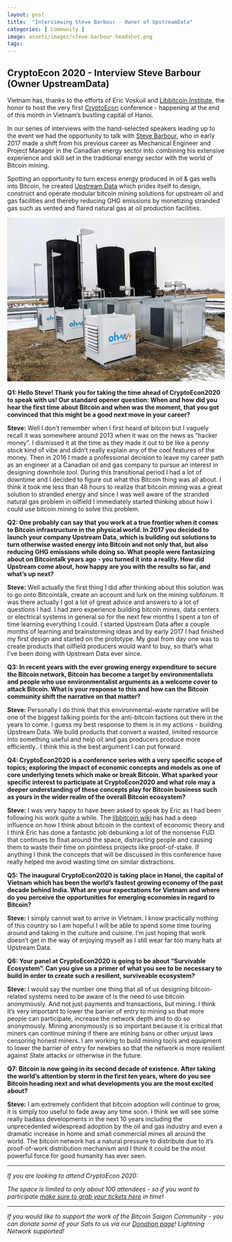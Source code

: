 ```yaml
---
layout: post
title:  "Interviewing Steve Barbour - Owner of UpstreamData"
categories: [ Community ]
image: assets/images/steve-barbour-headshot.png
tags: 
---
```

## CryptoEcon 2020 - Interview Steve Barbour (Owner UpstreamData)

Vietnam has, thanks to the efforts of Eric Voskuil and [Libbitcoin Institute](http://www.libbitcoin.org "Libbitcoin Institute"), the honor to host the very first [CryptoEcon](https://cryptoecon.org/ "CryptoEcon") conference - happening at the end of this month in Vietnam’s bustling capital of Hanoi.

In our series of interviews with the hand-selected speakers leading up to the event we had the opportunity to talk with [Steve Barbour](https://twitter.com/SGBarbour "Steve Barbour"), who in early 2017 made a shift from his previous career as Mechanical Engineer and Project Manager in the Canadian energy sector into combining his extensive experience and skill set in the traditional energy sector with the world of Bitcoin mining.

Spotting an opportunity to turn excess energy produced in oil & gas wells into Bitcoin, he created [Upstream Data](https://www.upstreamdata.ca/ "Upstream Data") which prides itself to design, construct and operate modular bitcoin mining solutions for upstream oil and gas facilities and thereby reducing GHG emissions by monetizing stranded gas such as vented and flared natural gas at oil production facilities.

![Upstream Data](../assets/images/upstreamdata.jpg)

**Q1: Hello Steve! Thank you for taking the time ahead of CryptoEcon2020 to speak with us! Our standard opener question: When and how did you hear the first time about Bitcoin and when was the moment, that you got convinced that this might be a good next move in your career?**

**Steve:** Well I don’t remember when I first heard of bitcoin but I vaguely recall it was somewhere around 2013 when it was on the news as “hacker money”. I dismissed it at the time as they made it out to be like a penny stock kind of vibe and didn’t really explain any of the cool features of the money. Then in 2016 I made a professional decision to leave my career path as an engineer at a Canadian oil and gas company to pursue an interest in designing downhole tool. During this transitional period I had a lot of downtime and  I decided to figure out what this Bitcoin thing was all about. I think it took me less than 48 hours to realize that bitcoin mining was a great solution to stranded energy and since I was well aware of the stranded natural gas problem in oilfield I immediately started thinking about how I could use bitcoin mining to solve this problem.

**Q2: One probably can say that you work at a true frontier when it comes to Bitcoin infrastructure in the physical world. In 2017 you decided to launch your company Upstream Data, which is building out solutions to turn otherwise wasted energy into Bitcoin and not only that, but also reducing GHG emissions while doing so. What people were fantasizing about on Bitcointalk years ago - you turned it into a reality. How did Upstream come about, how happy are you with the results so far, and what’s up next?**

**Steve:** Well actually the first thing I did after thinking about this solution was to go onto Bitcointalk, create an account and lurk on the mining subforum. It was there actually I got a lot of great advice and answers to a lot of questions I had. I had zero experience building bitcoin mines, data centers or electrical systems in general so for the next few months I spent a ton of time learning everything I could. I started Upstream Data after a couple months of learning and brainstorming ideas and by early 2017 I had finished my first design and started on the prototype. My goal from day one was to create products that oilfield producers would want to buy, so that’s what I’ve been doing with Upstream Data ever since.

**Q3: In recent years with the ever growing energy expenditure to secure the Bitcoin network, Bitcoin has become a target by environmentalists and people who use environmentalist arguments as a welcome cover to attack Bitcoin. What is your response to this and how can the Bitcoin community shift the narrative on that matter?**

**Steve:** Personally I do think that this environmental-waste narrative will be one of the biggest talking points for the anti-bitcoin factions out there in the years to come. I guess my best response to them is in my actions - building Upstream Data. We build products that convert a wasted, limited resource into something useful and help oil and gas producers produce more efficiently.. I think this is the best argument I can put forward.

**Q4: CryptoEcon2020 is a conference series with a very specific scope of topics; exploring the impact of economic concepts and models as one of core underlying tenets which make or break Bitcoin. What sparked your specific interest to participate at CryptoEcon2020 and what role may a deeper understanding of these concepts play for Bitcoin business such as yours in the wider realm of the overall Bitcoin ecosystem?**

**Steve:** I was very happy to have been asked to speak by Eric as I had been following his work quite a while. The [libbitcoin wiki](https://github.com/libbitcoin/libbitcoin-system/wiki/Cryptoeconomics "libbitcoin wiki") has had a deep influence on how I think about bitcoin in the context of economic theory and I think Eric has done a fantastic job debunking a lot of the nonsense FUD that continues to float around the space, distracting people and causing them to waste their time on pointless projects like proof-of-stake. If anything I think the concepts that will be discussed in this conference have really helped me avoid wasting time on similar distractions.


**Q5: The inaugural CryptoEcon2020 is taking place in Hanoi, the capital of Vietnam which has been the world’s fastest growing economy of the past decade behind India. What are your expectations for Vietnam and where do you perceive the opportunities for emerging economies in regard to Bitcoin?**

**Steve:** I simply cannot wait to arrive in Vietnam. I know practically nothing of this country so I am hopeful I will be able to spend some time touring around and taking in the culture and cuisine. I’m just hoping that work doesn’t get in the way of enjoying myself as I still wear far too many hats at Upstream Data. 

**Q6: Your panel at CryptoEcon2020 is going to be about “Survivable Ecosystem”. Can you give us a primer of what you see to be necessary to build in order to create such a resilient, surviveable ecosystem?**

**Steve:** I would say the number one thing that all of us designing bitcoin-related systems need to be aware of is the need to use bitcoin anonymously. And not just payments and transactions, but mining. I think it’s very important to lower the barrier of entry to mining so that more people can participate, increase the network depth and to do so anonymously. Mining anonymously is so important because it is critical that miners can continue mining if there are mining bans or other unjust laws censoring honest miners. I am working to build mining tools and equipment to lower the barrier of entry for newbies so that the network is more resilient against State attacks or otherwise in the future.

**Q7: Bitcoin is now going in its second decade of existence. After taking the world’s attention by storm in the first ten years, where do you see Bitcoin heading next and what developments you are the most excited about?**

**Steve:** I am extremely confident that bitcoin adoption will continue to grow, it is simply too useful to fade away any time soon. I think we will see some really badass developments in the next 10 years including the unprecedented widespread adoption by the oil and gas industry and even a dramatic increase in home and small commercial mines all around the world. The bitcoin network has a natural pressure to distribute due to it’s proof-of-work distribution mechanism and I think it could be the most powerful force for good humanity has ever seen.


---

*If you are looking to attend CryptoEcon 2020:*

*The space is limited to only about 100 attendees - so if you want to participate [make sure to grab your tickets here](https://www.eventbrite.com/e/cryptoecon-2020-tickets-84241838607 "make sure to grab your tickets here") in time!*

---

*If you would like to support the work of the Bitcoin Saigon Community - you can donate some of your Sats to us via our [Donation page](http://bitcoinsaigon.org/donate-satoshis "Donation page")! Lightning Network supported!*

